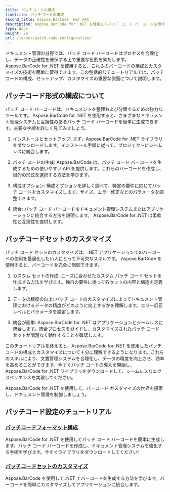 ```yaml
---
title: パッチコードの構成
linktitle: パッチコードの構成
second_title: Aspose.BarCode .NET API
description: Aspose.BarCode for .NET を使用してパッチ コード バーコードを簡単に生成します。 Aspose.BarCode チュートリアルを使用してパッチ コード形式を構成およびカスタマイズする方法を学びます。
type: docs
weight: 26
url: /ja/net/patch-code-configuration/
---
```


ドキュメント管理の分野では、パッチ コード バーコードはプロセスを合理化し、データの正確性を確保する上で重要な役割を果たします。 Aspose.BarCode for .NET を使用すると、これらのバーコードの構成とカスタマイズの技術を簡単に習得できます。この包括的なチュートリアルでは、パッチ コードの構成、セットアップ、カスタマイズの重要な側面について説明します。

## パッチコード形式の構成について

パッチ コード バーコードは、ドキュメントを整理および分類するための強力なツールです。 Aspose.BarCode for .NET を使用すると、さまざまなドキュメント管理システムと互換性のあるパッチ コード バーコードを簡単に生成できます。主要な手順を詳しく見てみましょう。

1. インストールとセットアップ: まず、Aspose.BarCode for .NET ライブラリをダウンロードします。インストール手順に従って、プロジェクトにシームレスに統合します。

2. パッチ コードの生成: Aspose.BarCode は、パッチ コード バーコードを生成するための使いやすい API を提供します。これらのバーコードを作成し、目的の形式を選択する方法を学びます。

3. 構成オプション: 構成オプションを詳しく調べて、特定の要件に応じてパッチ コードをカスタマイズします。サイズ、エラー修正などのパラメータを調整できます。

4. 統合: パッチ コード バーコードをドキュメント管理システムまたはアプリケーションに統合する方法を説明します。 Aspose.BarCode for .NET は柔軟性と互換性を提供します。

## パッチコードセットのカスタマイズ

パッチ コード セットのカスタマイズは、.NET アプリケーションでのバーコードの使用を最適化したい人にとって不可欠なスキルです。 Aspose.BarCode を使用すると、バーコードを完全に制御できます。

1. カスタム セットの作成: ニーズに合わせたカスタム パッチ コード セットを作成する方法を学びます。独自の要件に従って各セットの内容と構造を定義します。

2. データの精度の向上: パッチ コードのカスタマイズによってドキュメント管理におけるデータの精度がどのように向上するかを理解します。エラー訂正レベルとパラメータを設定します。

3. 統合が簡単: Aspose.BarCode for .NET はアプリケーションとシームレスに統合します。統合プロセスをガイドし、カスタマイズされたパッチ コード セットが問題なく動作することを確認します。

このチュートリアルを終えると、Aspose.BarCode for .NET を使用したパッチ コードの構成とカスタマイズについて十分に理解できるようになります。これらのスキルにより、文書管理システムを合理化し、データの精度を向上させ、効率を高めることができます。今すぐパッチ コードの導入を開始し、Aspose.BarCode for .NET ライブラリをダウンロードして、シームレスなエクスペリエンスを実現してください。 

Aspose.BarCode for .NET を使用して、バーコード カスタマイズの世界を探索し、ドキュメント管理を制御しましょう。
## パッチコード設定のチュートリアル
### [パッチコードフォーマット構成](./patch-code-format-configuration/)
Aspose.BarCode for .NET を使用してパッチ コード バーコードを簡単に生成します。パッチ コード バーコードを作成し、ドキュメント管理システムを強化する手順を学びます。今すぐライブラリをダウンロードしてください!
### [パッチコードセットのカスタマイズ](./patch-code-set-customization/)
Aspose.BarCode を使用して .NET でバーコードを生成する方法を学びます。バーコードを簡単にカスタマイズしてアプリケーションに統合します。